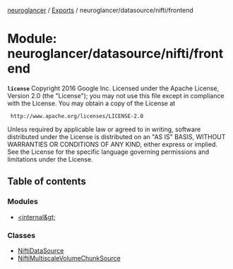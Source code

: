 [neuroglancer](../README.md) / [Exports](../modules.md) / neuroglancer/datasource/nifti/frontend

# Module: neuroglancer/datasource/nifti/frontend

**`license`**
Copyright 2016 Google Inc.
Licensed under the Apache License, Version 2.0 (the "License");
you may not use this file except in compliance with the License.
You may obtain a copy of the License at

     http://www.apache.org/licenses/LICENSE-2.0

Unless required by applicable law or agreed to in writing, software
distributed under the License is distributed on an "AS IS" BASIS,
WITHOUT WARRANTIES OR CONDITIONS OF ANY KIND, either express or implied.
See the License for the specific language governing permissions and
limitations under the License.

## Table of contents

### Modules

- [&lt;internal\&gt;](neuroglancer_datasource_nifti_frontend._internal_.md)

### Classes

- [NiftiDataSource](../classes/neuroglancer_datasource_nifti_frontend.NiftiDataSource.md)
- [NiftiMultiscaleVolumeChunkSource](../classes/neuroglancer_datasource_nifti_frontend.NiftiMultiscaleVolumeChunkSource.md)
